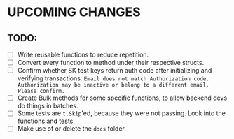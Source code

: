 # UPCOMING CHANGES

## TODO:
- [ ] Write reusable functions to reduce repetition.
- [ ] Convert every function to method under their respective structs.
- [ ] Confirm whether SK test keys return auth code after initializing and verifying transactions: `Email does not match Authorization code. Authorization may be inactive or belong to a different email. Please confirm.`
- [ ] Create Bulk methods for some specific functions, to allow backend devs do things in batches.
- [ ] Some tests are `t.Skip`'ed, because they were not passing. Look into the functions and tests.
- [ ] Make use of or delete the `docs` folder.